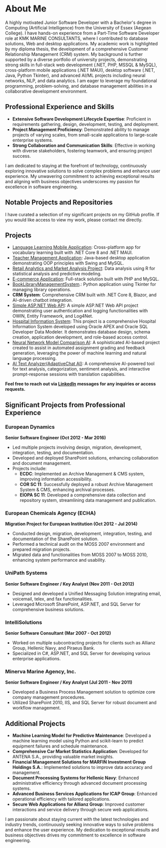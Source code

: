 # About Me

A highly motivated Junior Software Developer with a Bachelor's degree in Computing
(Artificial Intelligence) from the University of Essex (Aegean College). I have hands-on
experience from a Part-Time Software Developer role at KMK MARINE CONSULTANTS,
where I contributed to database solutions, Web and desktop applications. My academic
work is highlighted by my diploma thesis, the development of a comprehensive Customer
Relationship Management (CRM) system. My background is further supported by a
diverse portfolio of university projects, demonstrating strong skills in full-stack web
development (.NET, PHP, MSSQL & MySQL), cross-platform mobile applications (.NET
MAUI), desktop software (.NET, Java, Python Tkinter), and advanced AI/ML projects
including neural networks, NLP, and data analytics. I am eager to leverage my
foundational programming, problem-solving, and database management abilities in a
collaborative development environment.

## Professional Experience and Skills

- **Extensive Software Development Lifecycle Expertise**: Proficient in requirements gathering, design, development, testing, and deployment.
- **Project Management Proficiency**: Demonstrated ability to manage projects of varying scales, from small-scale applications to large-scale enterprise systems.
- **Strong Collaboration and Communication Skills**: Effective in working with diverse stakeholders, fostering teamwork, and ensuring project success.

I am dedicated to staying at the forefront of technology, continuously exploring innovative solutions to solve complex problems and enhance user experience. My unwavering commitment to achieving exceptional results and aligning with business objectives underscores my passion for excellence in software engineering.

## Notable Projects and Repositories

I have curated a selection of my significant projects on my GitHub profile. If you would like access to view my work, please contact me directly.

## Projects

- [Language Learning Mobile Application](https://github.com/Gmoschonas/Gmoschonas/blob/main/MAUILanguageLearner/README.md): Cross-platform app for vocabulary learning built with .NET Core 8 and .NET MAUI.
- [Teacher Management Application](https://github.com/Gmoschonas/Gmoschonas/blob/main/JavaTeacherManager/README.md): Java-based desktop application demonstrating OOP principles with Swing and MySQL.
- [Retail Analytics and Market Analysis Project](https://github.com/Gmoschonas/Gmoschonas/blob/main/Market-Analysis-R/README.md): Data analysis using R for statistical analysis and predictive modeling.
- [E-commerce Application](https://github.com/Gmoschonas/Gmoschonas/blob/main/PizzaBites/Readme.md): Full-stack solution built with PHP and MySQL.
- [BookLibraryManagementSystem](https://github.com/Gmoschonas/Gmoschonas/blob/main/BookLibraryManagementSystem/README.md).: Python application using Tkinter for managing library operations.
- **CRM System**: Comprehensive CRM built with .NET Core 8, Blazor, and AI-driven chatbot integration.
- [Simple ASP.NET Web API](https://github.com/Gmoschonas/Gmoschonas/blob/main/SimpleWebAPI/README.md): A simple ASP.NET Web API project demonstrating user authentication and logging functionalities with OWIN, Entity Framework, and Log4Net.
- [Hospital Information System](https://github.com/Gmoschonas/Gmoschonas/blob/main/Hospital%20Information%20System%20Oracle%20APEX/README.md): This project is a comprehensive Hospital Information System developed using Oracle APEX and Oracle SQL Developer Data Modeler. It demonstrates database design, schema creation, application development, and role-based access control.
- [Neural Network Model Comparison AI](https://github.com/Gmoschonas/Gmoschonas/blob/main/neural-network-model-comparisont-AI/README.md): A sophisticated AI-based project created to assist in automated assignment grading and feedback generation, leveraging the power of machine learning and natural language processing.
- [AI Text Analyzer(AdaptiveChat AI)](https://github.com/Gmoschonas/Gmoschonas/blob/main/AITextAnalyzer/README.md): A comprehensive AI-powered tool for text analysis, categorization, sentiment analysis, and interactive prompt-response sessions with translation capabilities.

**Feel free to reach out via [LinkedIn](https://www.linkedin.com/in/Gmoschonas/) messages for any inquiries or access requests.**


## Significant Projects from Professional Experience

### European Dynamics
**Senior Software Engineer (Oct 2012 - Mar 2016)**
- Led multiple projects involving design, migration, development, integration, testing, and documentation.
- Developed and deployed SharePoint solutions, enhancing collaboration and document management.
- Projects include:
  - **ECDC**: Implemented an Archive Management & CMS system, improving information accessibility.
  - **COR SC 11**: Successfully deployed a robust Archive Management System & CMS, enhancing archival processes.
  - **EIOPA SC 11**: Developed a comprehensive data collection and repository system, streamlining data management and publication.

### European Chemicals Agency (ECHA)
**Migration Project for European Institution (Oct 2012 - Jul 2014)**
- Conducted design, migration, development, integration, testing, and documentation of the SharePoint solution.
- Performed a technical audit on the MOSS 2007 environment and prepared migration projects.
- Migrated data and functionalities from MOSS 2007 to MOSS 2010, enhancing system performance and usability.

### UniPath Systems
**Senior Software Engineer / Key Analyst (Nov 2011 - Oct 2012)**
- Designed and developed a Unified Messaging Solution integrating email, voicemail, telex, and fax functionalities.
- Leveraged Microsoft SharePoint, ASP.NET, and SQL Server for comprehensive business solutions.

### IntelliSolutions
**Senior Software Consultant (Mar 2007 - Oct 2012)**
- Worked on multiple subcontracting projects for clients such as Allianz Group, Hellenic Navy, and Piraeus Bank.
- Specialized in C#, ASP.NET, and SQL Server for developing various enterprise applications.

### Minerva Marine Agency, Inc.
**Senior Software Engineer / Key Analyst (Jul 2011 - Nov 2011)**
- Developed a Business Process Management solution to optimize core company management procedures.
- Utilized SharePoint 2010, IIS, and SQL Server for robust document and workflow management.

## Additional Projects

- **Machine Learning Model for Predictive Maintenance**: Developed a machine learning model using Python and scikit-learn to predict equipment failures and schedule maintenance.
- **Comprehensive Car Market Statistics Application**: Developed for ANTENA S.A., providing valuable market insights.
- **Financial Management Solutions for MARFIN Investment Group Holdings S.A.**: Implemented solutions to improve data accuracy and management.
- **Document Processing Systems for Hellenic Navy**: Enhanced administrative efficiency through advanced document processing systems.
- **Advanced Business Services Applications for ICAP Group**: Enhanced operational efficiency with tailored applications.
- **Secure Web Applications for Allianz Group**: Improved customer interactions and service delivery through secure web applications.

I am passionate about staying current with the latest technologies and industry trends, continuously seeking innovative ways to solve problems and enhance the user experience. My dedication to exceptional results and business objectives drives my commitment to excellence in software engineering.
